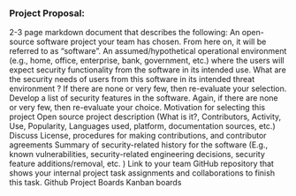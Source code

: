 ### Project Proposal:
2-3 page markdown document that describes the following:
An open-source software project your team has chosen. From here on, it will be referred to as “software”.
An assumed/hypothetical operational environment (e.g., home, office, enterprise, bank, government, etc.) where the users will expect security functionality from the software in its intended use.
What are the security needs of users from this software in its intended threat environment ? If there are none or very few, then re-evaluate your selection.
Develop a list of security features in the software. Again, if there are none or very few, then re-evaluate your choice.
Motivation for selecting this project
Open source project description (What is it?, Contributors, Activity, Use, Popularity, Languages used, platform, documentation sources, etc.)
Discuss License, procedures for making contributions, and contributor agreements
Summary of security-related history for the software (E.g., known vulnerabilities, security-related engineering decisions, security feature additions/removal, etc. )
Link to your team GitHub repository that shows your internal project task assignments and collaborations to finish this task.
Github Project Boards
Kanban boards
